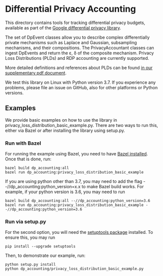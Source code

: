 # Differential Privacy Accounting

This directory contains tools for tracking differential privacy budgets,
available as part of the
[Google differential privacy library](https://github.com/google/differential-privacy).

The set of DpEvent classes allow you to describe complex differentially private
mechanisms such as Laplace and Gaussian, subsampling mechanisms, and their
compositions. The PrivacyAccountant classes can ingest DpEvents and return the
ε, δ of the composite mechanism. Privacy Loss Distributions (PLDs) and RDP
accounting are currently supported.

More detailed definitions and references about PLDs can be found
[in our supplementary pdf document](https://github.com/google/differential-privacy/tree/main/common_docs/Privacy_Loss_Distributions.pdf).

We test this library on Linux with Python version 3.7. If you experience any
problems, please file an issue on GitHub, also for other platforms or Python
versions.

## Examples

We provide basic examples on how to use the library in
privacy_loss_distribution_basic_example.py. There are two ways to run this,
either via Bazel or after installing the library using setup.py.

### Run with Bazel

For running the example using Bazel, you need to have
[Bazel installed](https://docs.bazel.build/versions/main/install.html).
Once that is done, run:
```
bazel build dp_accounting:all
bazel run dp_accounting:privacy_loss_distribution_basic_example
```

If you are using python other than 3.7, you may need to add the flag
--//dp_accounting:python_version=x.x to make Bazel build works. For example,
if your python version is 3.6, you may need to run
```
bazel build dp_accounting:all --//dp_accounting:python_version=3.6
bazel run dp_accounting:privacy_loss_distribution_basic_example --//dp_accounting:python_version=3.6
```

### Run via setup.py

For the second option, you will need the
[setuptools package](https://pypi.org/project/setuptools/) installed.
To ensure this, you may run
```
pip install --upgrade setuptools
```
Then, to demonstrate our example, run:
```
python setup.py install
python dp_accounting/privacy_loss_distribution_basic_example.py
```
